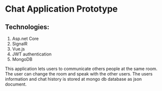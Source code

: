 # Chat Application Prototype

## Technologies:
1. Asp.net Core
2. SignalR
3. Vue.js
4. JWT authentication
5. MongoDB

This application lets users to communicate others people at the same room. The user can change the room and speak with the other users. The users information and chat history is stored at mongo db database as json document.
